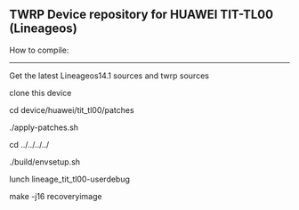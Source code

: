 TWRP Device repository for HUAWEI TIT-TL00 (Lineageos)
---------------

How to compile:

---------------


   Get the latest Lineageos14.1 sources and twrp sources

   clone this device 

   cd device/huawei/tit_tl00/patches

   ./apply-patches.sh

   cd ../../../../

   ./build/envsetup.sh

   lunch lineage_tit_tl00-userdebug

   make -j16 recoveryimage

